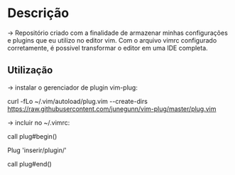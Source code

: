 # Descrição

-> Repositório criado com a finalidade de armazenar minhas configurações e plugins que eu utilizo no editor vim. Com o arquivo vimrc configurado corretamente, é possivel transformar o editor em uma IDE completa. 

## Utilização 

-> instalar o gerenciador de plugin vim-plug: 

curl -fLo ~/.vim/autoload/plug.vim --create-dirs \
    https://raw.githubusercontent.com/junegunn/vim-plug/master/plug.vim

-> incluir no ~/.vimrc: 

call plug#begin()

Plug 'inserir/plugin/'

call plug#end()
